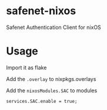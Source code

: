 # safenet-nixos

Safenet Authentication Client for nixOS

# Usage

Import it as flake

Add the `.overlay` to nixpkgs.overlays

Add the `nixosModules.SAC` to modules

```
services.SAC.enable = true;
```
